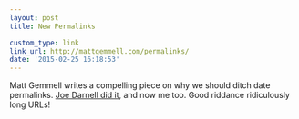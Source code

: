 ```yaml
---
layout: post
title: New Permalinks

custom_type: link
link_url: http://mattgemmell.com/permalinks/
date: '2015-02-25 16:18:53'
---
```


Matt Gemmell writes a compelling piece on why we should ditch date permalinks. [Joe Darnell did it](http://www.joedarnell.com/post/permalinks), and now me too. Good riddance ridiculously long URLs!
